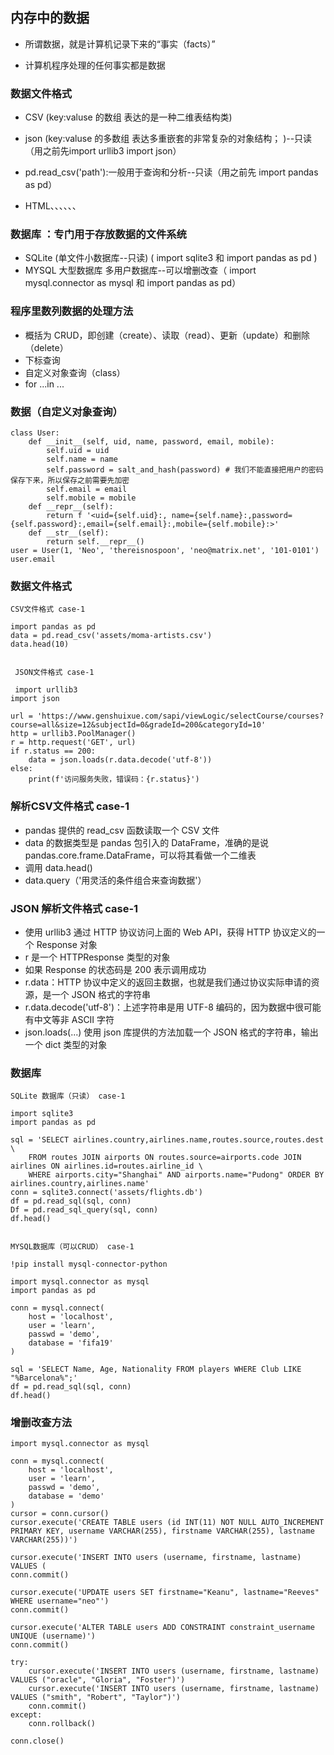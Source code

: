 ## 内存中的数据
* 所谓数据，就是计算机记录下来的“事实（facts）”

* 计算机程序处理的任何事实都是数据
### 数据文件格式
* CSV (key:valuse 的数组 表达的是一种二维表结构类)

* json (key:valuse 的多数组 表达多重嵌套的非常复杂的对象结构； )--只读  （用之前先import urllib3  import json）
* pd.read_csv('path'):一般用于查询和分析--只读（用之前先 import pandas as pd）
* HTML、、、、、、  
### 数据库 ：专门用于存放数据的文件系统
* SQLite (单文件小数据库--只读) ( import sqlite3  和 import pandas as pd )
* MYSQL 大型数据库 多用户数据库--可以增删改查（ import mysql.connector as mysql  和  import pandas as pd）

### 程序里数列数据的处理方法
* 概括为 CRUD，即创建（create）、读取（read）、更新（update）和删除（delete）
* 下标查询
* 自定义对象查询（class）
* for ...in ...

### 数据（自定义对象查询）
```
class User:
    def __init__(self, uid, name, password, email, mobile):
        self.uid = uid
        self.name = name
        self.password = salt_and_hash(password) # 我们不能直接把用户的密码保存下来，所以保存之前需要先加密
        self.email = email
        self.mobile = mobile
    def __repr__(self):
        return f '<uid={self.uid}:, name={self.name}:,password={self.password}:,email={self.email}:,mobile={self.mobile}:>'
    def __str__(self):
        return self.__repr__()
user = User(1, 'Neo', 'thereisnospoon', 'neo@matrix.net', '101-0101')
user.email    
```
### 数据文件格式
```
CSV文件格式 case-1

import pandas as pd
data = pd.read_csv('assets/moma-artists.csv')
data.head(10)


 JSON文件格式 case-1
 
 import urllib3
import json

url = 'https://www.genshuixue.com/sapi/viewLogic/selectCourse/courses?course=all&size=12&subjectId=0&gradeId=200&categoryId=10'
http = urllib3.PoolManager()
r = http.request('GET', url)
if r.status == 200: 
    data = json.loads(r.data.decode('utf-8')) 
else: 
    print(f'访问服务失败，错误码：{r.status}')

```
### 解析CSV文件格式 case-1

* pandas 提供的 read_csv 函数读取一个 CSV 文件
* data 的数据类型是 pandas 包引入的 DataFrame，准确的是说 pandas.core.frame.DataFrame，可以将其看做一个二维表
* 调用 data.head()
* data.query（'用灵活的条件组合来查询数据'）



### JSON 解析文件格式 case-1

* 使用 urllib3 通过 HTTP 协议访问上面的 Web API，获得 HTTP 协议定义的一个 Response 对象
*  r 是一个 HTTPResponse 类型的对象
* 如果 Response 的状态码是 200 表示调用成功
* r.data：HTTP 协议中定义的返回主数据，也就是我们通过协议实际申请的资源，是一个 JSON 格式的字符串
* r.data.decode('utf-8')：上述字符串是用 UTF-8 编码的，因为数据中很可能有中文等非 ASCII 字符
* json.loads(...) 使用 json 库提供的方法加载一个 JSON 格式的字符串，输出一个 dict 类型的对象
 
 ### 数据库
```
SQLite 数据库（只读） case-1

import sqlite3
import pandas as pd

sql = 'SELECT airlines.country,airlines.name,routes.source,routes.dest \
    FROM routes JOIN airports ON routes.source=airports.code JOIN airlines ON airlines.id=routes.airline_id \
    WHERE airports.city="Shanghai" AND airports.name="Pudong" ORDER BY airlines.country,airlines.name'
conn = sqlite3.connect('assets/flights.db')
df = pd.read_sql(sql, conn)
Df = pd.read_sql_query(sql, conn)
df.head()


MYSQL数据库（可以CRUD） case-1

!pip install mysql-connector-python

import mysql.connector as mysql
import pandas as pd

conn = mysql.connect(
    host = 'localhost',
    user = 'learn',
    passwd = 'demo',
    database = 'fifa19'
)

sql = 'SELECT Name, Age, Nationality FROM players WHERE Club LIKE "%Barcelona%";'
df = pd.read_sql(sql, conn)
df.head()

```
### 增删改查方法
```
import mysql.connector as mysql

conn = mysql.connect(
    host = 'localhost',
    user = 'learn',
    passwd = 'demo',
    database = 'demo'
)
cursor = conn.cursor()
cursor.execute('CREATE TABLE users (id INT(11) NOT NULL AUTO_INCREMENT PRIMARY KEY, username VARCHAR(255), firstname VARCHAR(255), lastname VARCHAR(255))')

```
```
cursor.execute('INSERT INTO users (username, firstname, lastname) VALUES (
conn.commit()               
```
```
cursor.execute('UPDATE users SET firstname="Keanu", lastname="Reeves" WHERE username="neo"')
conn.commit()

```
```
cursor.execute('ALTER TABLE users ADD CONSTRAINT constraint_username UNIQUE (username)')
conn.commit()
```
```
try:
    cursor.execute('INSERT INTO users (username, firstname, lastname) VALUES ("oracle", "Gloria", "Foster")')
    cursor.execute('INSERT INTO users (username, firstname, lastname) VALUES ("smith", "Robert", "Taylor")')
    conn.commit()
except:
    conn.rollback()
```
```
conn.close()
```
